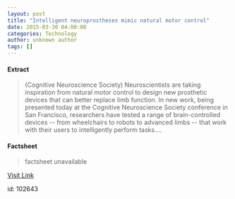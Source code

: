 ```yaml
---
layout: post
title: "Intelligent neuroprostheses mimic natural motor control"
date: 2015-03-30 04:00:00
categories: Technology
author: unknown author
tags: []
---
```



#### Extract
>(Cognitive Neuroscience Society) Neuroscientists are taking inspiration from natural motor control to design new prosthetic devices that can better replace limb function. In new work, being presented today at the Cognitive Neuroscience Society conference in San Francisco, researchers have tested a range of brain-controlled devices -- from wheelchairs to robots to advanced limbs -- that work with their users to intelligently perform tasks....

#### Factsheet
>factsheet unavailable

[Visit Link](http://www.eurekalert.org/pub_releases/2015-03/cns-inm032715.php)

id:  102643
